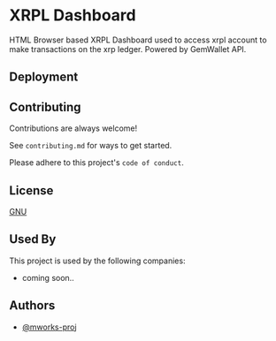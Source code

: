 
# XRPL Dashboard

HTML Browser based XRPL Dashboard used to access xrpl account to make transactions on the xrp ledger. Powered by GemWallet API.



## Deployment


## Contributing

Contributions are always welcome!

See `contributing.md` for ways to get started.

Please adhere to this project's `code of conduct`.


## License

[GNU](https://www.gnu.org/licenses/gpl-3.0.html#license-text)


## Used By

This project is used by the following companies:


- coming soon..

## Authors

- [@mworks-proj](https://github.com/mworks-proj)


